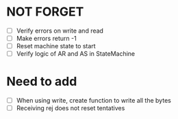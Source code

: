 


#  NOT FORGET


- [ ] Verify errors on write and read
- [ ] Make errors return -1
- [ ] Reset machine state to start
- [ ] Verify logic of AR and AS in StateMachine
# Need to add

- [ ] When using write, create function to write all the bytes
- [ ] Receiving rej does not reset tentatives